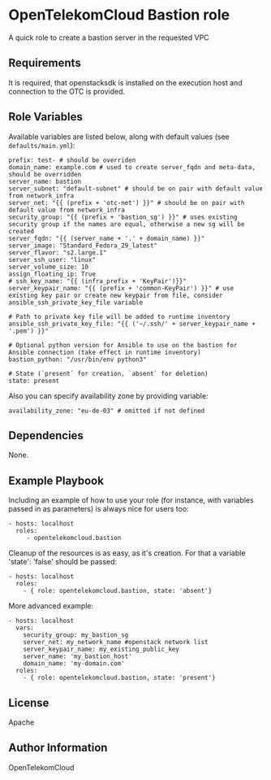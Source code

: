 OpenTelekomCloud Bastion role
=============================

A quick role to create a bastion server in the requested VPC

Requirements
------------

It is required, that openstacksdk is installed on the execution host and connection to the OTC is provided.

Role Variables
--------------

Available variables are listed below, along with default values (see `defaults/main.yml`):

    prefix: test- # should be overriden
    domain_name: example.com # used to create server_fqdn and meta-data, should be overridden
    server_name: bastion
    server_subnet: "default-subnet" # should be on pair with default value from network_infra
    server_net: "{{ (prefix + 'otc-net') }}" # should be on pair with default value from network_infra
    security_group: "{{ (prefix + 'bastion_sg') }}" # uses existing security group if the names are equal, otherwise a new sg will be created
    server_fqdn: "{{ (server_name + '.' + domain_name) }}"
    server_image: "Standard_Fedora_29_latest"
    server_flavor: "s2.large.1"
    server_ssh_user: "linux"
    server_volume_size: 10
    assign_floating_ip: True
    # ssh_key_name: "{{ (infra_prefix + 'KeyPair')}}"
    server_keypair_name: "{{ (prefix + 'common-KeyPair') }}" # use existing key pair or create new keypair from file, consider ansible_ssh_private_key_file variable
    
    # Path to private key file will be added to runtime inventory
    ansible_ssh_private_key_file: "{{ ('~/.ssh/' + server_keypair_name + '.pem') }}"
    
    # Optional python version for Ansible to use on the bastion for Ansible connection (take effect in runtime inventory)
    bastion_python: "/usr/bin/env python3"

    # State (`present` for creation, `absent` for deletion)
    state: present

Also you can specify availability zone by providing variable:

    availability_zone: "eu-de-03" # omitted if not defined

Dependencies
------------

None.

Example Playbook
----------------

Including an example of how to use your role (for instance, with variables passed in as parameters) is always nice for users too:

    - hosts: localhost
      roles:
         - opentelekomcloud.bastion

Cleanup of the resources is as easy, as it's creation. For that a variable 'state': 'false' should be passed:

    - hosts: localhost
      roles:
        - { role: opentelekomcloud.bastion, state: 'absent'}

More advanced example:

    - hosts: localhost
      vars:
        security_group: my_bastion_sg
        server_net: my_network_name #openstack network list
        server_keypair_name: my_existing_public_key
        server_name: 'my_bastion_host'
        domain_name: 'my-domain.com'
      roles:
        - { role: opentelekomcloud.bastion, state: 'present'}


License
-------

Apache


Author Information
------------------

OpenTelekomCloud
